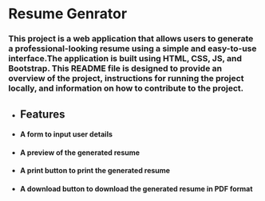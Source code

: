 <h1>Resume Genrator</h1>

<h3>This project is a web application that allows users to generate a professional-looking resume using a simple and easy-to-use interface.The application is built using HTML, CSS, JS, and Bootstrap. This README file is designed to provide an overview of the project, instructions for running the project locally, and information on how to contribute to the project.</h3>
<ul>
<li><h2>Features</h2></li>
<li><h4>A form to input user details</h4></li>
<li><h4>A preview of the generated resume</h4></li>
<li><h4>A print button to print the generated resume</h4></li>
<li><h4>A download button to download the generated resume in PDF format</h4></li>
